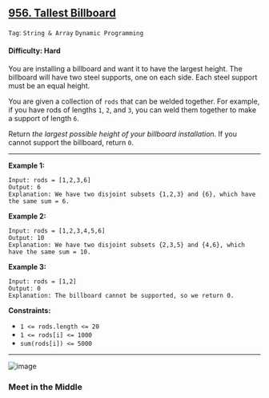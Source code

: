 ## [956. Tallest Billboard](https://leetcode.com/problems/tallest-billboard/)

```Tag```: ```String & Array``` ```Dynamic Programming```

#### Difficulty: Hard

You are installing a billboard and want it to have the largest height. The billboard will have two steel supports, one on each side. Each steel support must be an equal height.

You are given a collection of ```rods``` that can be welded together. For example, if you have rods of lengths ```1```, ```2```, and ```3```, you can weld them together to make a support of length ```6```.

Return _the largest possible height of your billboard installation_. If you cannot support the billboard, return ```0```.

---

__Example 1:__
```
Input: rods = [1,2,3,6]
Output: 6
Explanation: We have two disjoint subsets {1,2,3} and {6}, which have the same sum = 6.
```

__Example 2:__
```
Input: rods = [1,2,3,4,5,6]
Output: 10
Explanation: We have two disjoint subsets {2,3,5} and {4,6}, which have the same sum = 10.
```

__Example 3:__
```
Input: rods = [1,2]
Output: 0
Explanation: The billboard cannot be supported, so we return 0.
```

__Constraints:__

- ```1 <= rods.length <= 20```
- ```1 <= rods[i] <= 1000```
- ```sum(rods[i]) <= 5000```

---

![image](https://leetcode.com/problems/tallest-billboard/Figures/956/1.png)

### Meet in the Middle

```Python

```
